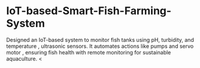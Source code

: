 # IoT-based-Smart-Fish-Farming-System
Designed an IoT-based system to monitor fish tanks using pH, turbidity, and temperature , ultrasonic sensors. It automates actions like pumps and servo motor , ensuring fish health with remote monitoring for sustainable aquaculture.
<
